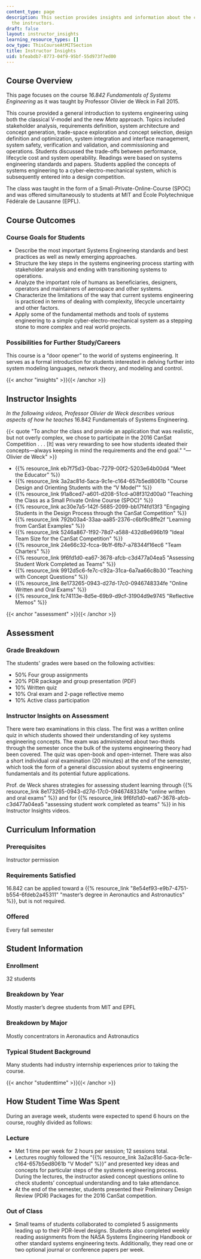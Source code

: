 ```yaml
---
content_type: page
description: This section provides insights and information about the course from
  the instructors.
draft: false
layout: instructor_insights
learning_resource_types: []
ocw_type: ThisCourseAtMITSection
title: Instructor Insights
uid: bfeabdb7-8773-04f9-95bf-55d973f7ed00
---
```

## Course Overview

This page focuses on the course *16.842 Fundamentals of Systems Engineering* as it was taught by Professor Olivier de Weck in Fall 2015.

This course provided a general introduction to systems engineering using both the classical V-model and the new *Meta* approach. Topics included stakeholder analysis, requirements definition, system architecture and concept generation, trade-space exploration and concept selection, design definition and optimization, system integration and interface management, system safety, verification and validation, and commissioning and operations. Students discussed the trade-offs between performance, lifecycle cost and system operability. Readings were based on systems engineering standards and papers. Students applied the concepts of systems engineering to a cyber-electro-mechanical system, which is subsequently entered into a design competition.

The class was taught in the form of a Small-Private-Online-Course (SPOC) and was offered simultaneously to students at MIT and École Polytechnique Fédérale de Lausanne (EPFL).

## Course Outcomes

### Course Goals for Students

- Describe the most important Systems Engineering standards and best practices as well as newly emerging approaches.
- Structure the key steps in the systems engineering process starting with stakeholder analysis and ending with transitioning systems to operations.
- Analyze the important role of humans as beneficiaries, designers, operators and maintainers of aerospace and other systems.
- Characterize the limitations of the way that current systems engineering is practiced in terms of dealing with complexity, lifecycle uncertainty and other factors.
- Apply some of the fundamental methods and tools of systems engineering to a simple cyber-electro-mechanical system as a stepping stone to more complex and real world projects.

### Possibilities for Further Study/Careers

This course is a “door opener” to the world of systems engineering. It serves as a formal introduction for students interested in delving further into system modeling languages, network theory, and modeling and control.

{{< anchor "insights" >}}{{< /anchor >}}

## Instructor Insights

*In the following videos, Professor Olivier de Weck describes various aspects of how he teaches* 16.842 Fundamentals of Systems Engineering.

{{< quote "To anchor the class and provide an application that was realistic, but not overly complex, we chose to participate in the 2016 CanSat Competition . . . [It] was very rewarding to see how students ideated their concepts—always keeping in mind the requirements and the end goal." "— Olivier de Weck" >}}

- {{% resource_link eb7f75d3-0bac-7279-00f2-5203e64b00d4 "Meet the Educator" %}}
- {{% resource_link 3a2ac81d-5aca-9c1e-c164-657b5ed8061b "Course Design and Orienting Students with the “V Model”" %}}
- {{% resource_link 91a8ced7-a601-d208-51cd-a08f312d00a0 "Teaching the Class as a Small Private Online Course (SPOC)" %}}
- {{% resource_link ac30e7a5-142f-5685-2099-bb17f4fd13f3 "Engaging Students in the Design Process through the CanSat Competition" %}}
- {{% resource_link 792b03a4-33aa-aa85-2376-c6bf9c8ffe2f "Learning from CanSat Examples" %}}
- {{% resource_link 5246a867-1f92-78d7-a588-432d8e696b19 "Ideal Team Size for the CanSat Competition" %}}
- {{% resource_link 24e66c32-fcca-9b1f-6fb7-a78344f16ec6 "Team Charters" %}}
- {{% resource_link 9f6fd1d0-ea67-3678-afcb-c3d477a04ea5 "Assessing Student Work Completed as Teams" %}}
- {{% resource_link 9912d5c6-fe7c-c92a-31ca-6a7aa66c8b30 "Teaching with Concept Questions" %}}
- {{% resource_link 8e173265-0943-d27d-17c0-0946748334fe "Online Written and Oral Exams" %}}
- {{% resource_link fc74113e-8d5e-69b9-d9cf-31904d9e9745 "Reflective Memos" %}}

{{< anchor "assessment" >}}{{< /anchor >}}

## Assessment

### Grade Breakdown

The students' grades were based on the following activities:

- 50% Four group assignments
- 20% PDR package and group presentation (PDF)
- 10% Written quiz
- 10% Oral exam and 2-page reflective memo
- 10% Active class participation

### Instructor Insights on Assessment

There were two examinations in this class. The first was a written online quiz in which students showed their understanding of key systems engineering concepts. The exam was administered about two-thirds through the semester once the bulk of the systems engineering theory had been covered. The quiz was open-book and open-internet. There was also a short individual oral examination (20 minutes) at the end of the semester, which took the form of a general discussion about systems engineering fundamentals and its potential future applications.

Prof. de Weck shares strategies for assessing student learning through {{% resource_link 8e173265-0943-d27d-17c0-0946748334fe "online written and oral exams" %}} and for {{% resource_link 9f6fd1d0-ea67-3678-afcb-c3d477a04ea5 "assessing student work completed as teams" %}} in his Instructor Insights videos.

## Curriculum Information

### Prerequisites

Instructor permission

### Requirements Satisfied

16.842 can be applied toward a {{% resource_link "8e54ef93-e9b7-4751-b554-6fdeb2a45311" "master’s degree in Aeronautics and Astronautics" %}}, but is not required.  

### Offered

Every fall semester

## Student Information

### Enrollment

32 students

### Breakdown by Year

Mostly master’s degree students from MIT and EPFL

### Breakdown by Major

Mostly concentrators in Aeronautics and Astronautics

### Typical Student Background

Many students had industry internship experiences prior to taking the course.

{{< anchor "studenttime" >}}{{< /anchor >}}

## How Student Time Was Spent

During an average week, students were expected to spend 6 hours on the course, roughly divided as follows:

### Lecture

- Met 1 time per week for 2 hours per session; 12 sessions total.
- Lectures roughly followed the “{{% resource_link 3a2ac81d-5aca-9c1e-c164-657b5ed8061b "V Model" %}}” and presented key ideas and concepts for particular steps of the systems engineering process. During the lectures, the instructor asked concept questions online to check students’ conceptual understanding and to take attendance.
- At the end of the semester, students presented their Preliminary Design Review (PDR) Packages for the 2016 CanSat competition.

### Out of Class

- Small teams of students collaborated to completed 5 assignments leading up to their PDR-level designs. Students also completed weekly reading assignments from the NASA Systems Engineering Handbook or other standard systems engineering texts. Additionally, they read one or two optional journal or conference papers per week.